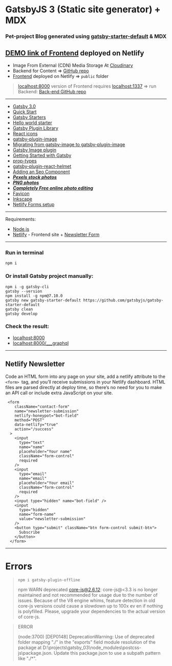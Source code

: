# GatsbyJS 3 (Static site generator) + MDX

### Pet-project Blog generated using [gatsby-starter-default](https://github.com/gatsbyjs/gatsby-starter-default) & MDX

## [DEMO link of Frontend](https://gatsby-v3-mdx.netlify.app/) deployed on Netlify

- Image From External (CDN) Media Storage At [Cloudinary](https://cloudinary.com/)
- Backend for Content => [GitHub repo](https://github.com/...)
- [Frontend](https://gatsby-v3-mdx.netlify.app/) deployed on Netlify => `public` folder

> [localhost:8000](http://localhost:8000) version of Frontend requires [localhost:1337](http://localhost:1337) => run Backend: [Back-end GitHub repo](https://github.com/WebDevelopUa/gatsby_02-strapi_api)

---

- [Gatsby 3.0](https://www.gatsbyjs.com)
- [Quick Start](https://www.gatsbyjs.com/docs/quick-start)
- [Gatsby Starters](https://www.gatsbyjs.com/starters/?v=3)
- [Hello world starter](https://www.gatsbyjs.com/starters/gatsbyjs/gatsby-starter-hello-world/)
- [Gatsby Plugin Library](https://www.gatsbyjs.com/plugins/)
- [React icons](https://react-icons.github.io/react-icons/)
- [gatsby-plugin-image](https://www.gatsbyjs.com/plugins/gatsby-plugin-image)
- [Migrating from gatsby-image to gatsby-plugin-image](https://www.gatsbyjs.com/docs/reference/release-notes/image-migration-guide/)
- [Gatsby Image plugin](https://www.gatsbyjs.com/docs/reference/built-in-components/gatsby-plugin-image/#restrictions-on-using-staticimage)
- [Getting Started with Gatsby](https://strapi.io/documentation/developer-docs/latest/developer-resources/content-api/integrations/gatsby.html#create-a-gatsby-app)
- [prop-types](https://www.npmjs.com/package/prop-types)
- [gatsby-plugin-react-helmet](https://www.gatsbyjs.com/plugins/gatsby-plugin-react-helmet/)
- [Adding an Seo Component](https://www.gatsbyjs.com/docs/add-seo-component/)
- **_[Pexels stock photos](https://www.pexels.com/)_**
- **_[PNG photos](https://www.pngitem.com/middle/ixxhTbw_planet-and-space-png-cartoon-transparent-png/)_**
- **_[Completely Free online photo editing](https://www10.lunapic.com/editor/)_**
- [Favicon](https://favicon.io/favicon-generator/)
- [Inkscape](https://inkscape.org/release/inkscape-1.0.2/)
- [Netlify Forms setup](https://docs.netlify.com/forms/setup/)

---

Requirements:

- [Node.js](https://nodejs.org/uk/)
- [Netlify](https://www.netlify.com) - Frontend site + [Newsletter Form](https://app.netlify.com/sites/gatsby-v3-mdx/forms)

---

### Run in terminal

```
npm i
```

### Or install Gatsby project manually:

```
npm i -g gatsby-cli
gatsby --version
npm install -g npm@7.10.0
gatsby new gatsby-starter-default https://github.com/gatsbyjs/gatsby-starter-default
gatsby clean
gatsby develop
```

### Check the result:

- [localhost:8000](http://localhost:8000)
- [localhost:8000/\_\_\_graphql](http://localhost:8000/___graphql)

---

## Netlify Newsletter

Code an HTML form into any page on your site, add a netlify attribute to the
`<form> `tag, and you’ll receive submissions in your Netlify dashboard.
HTML files are parsed directly at deploy time, so there’s no need for you to
make an API call or include extra JavaScript on your site.

```
 <form
    className="contact-form"
    name="newsletter-submission"
    netlify-honeypot="bot-field"
    method="POST"
    data-netlify="true"
    action="/success"
  >
    <input
      type="text"
      name="name"
      placeholder="Your name"
      className="form-control"
      required
    />
    <input
      type="email"
      name="email"
      placeholder="Your email"
      className="form-control"
      required
    />
    <input type="hidden" name="bot-field" />
    <input
      type="hidden"
      name="form-name"
      value="newsletter-submission"
    />
    <button type="submit" className="btn form-control submit-btn">
      Subscribe
    </button>
  </form>
```

---

# Errors

> `npm i gatsby-plugin-offline`
>
> npm WARN deprecated core-js@2.6.12: core-js@<3.3 is no longer maintained and not recommended for usage due to the number
> of issues. Because of the V8 engine whims, feature detection in old core-js versions could cause a slowdown up to 100x ev
> en if nothing is polyfilled.
> Please, upgrade your dependencies to the actual version of core-js.

> ERROR
>
> (node:3700) [DEP0148] DeprecationWarning: Use of deprecated folder mapping "./" in the "exports" field module
> resolution of the package at D:\projects\gatsby_03\node_modules\postcss-js\package.json.
> Update this package.json to use a subpath pattern like "./\*".
